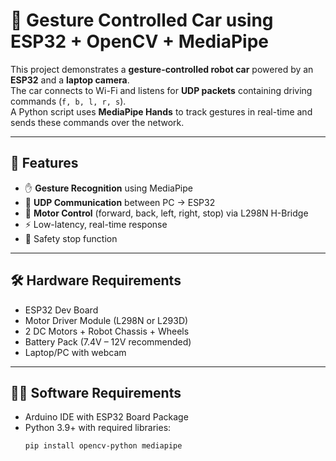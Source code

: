 # 🤖 Gesture Controlled Car using ESP32 + OpenCV + MediaPipe

This project demonstrates a **gesture-controlled robot car** powered by an **ESP32** and a **laptop camera**.  
The car connects to Wi-Fi and listens for **UDP packets** containing driving commands (`f, b, l, r, s`).  
A Python script uses **MediaPipe Hands** to track gestures in real-time and sends these commands over the network.

---





## 📌 Features
- ✋ **Gesture Recognition** using MediaPipe
- 📡 **UDP Communication** between PC → ESP32
- 🚗 **Motor Control** (forward, back, left, right, stop) via L298N H-Bridge
- ⚡ Low-latency, real-time response
- 🛑 Safety stop function

---

## 🛠️ Hardware Requirements
- ESP32 Dev Board  
- Motor Driver Module (L298N or L293D)  
- 2 DC Motors + Robot Chassis + Wheels  
- Battery Pack (7.4V – 12V recommended)  
- Laptop/PC with webcam  

---

## 🧑‍💻 Software Requirements
- Arduino IDE with ESP32 Board Package
- Python 3.9+ with required libraries:
  ```bash
  pip install opencv-python mediapipe
